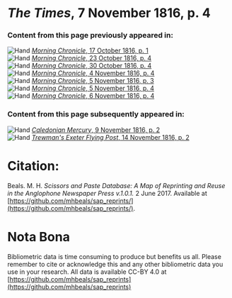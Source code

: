 # *The Times*, 7 November 1816, p. 4  
  
### Content from this page previously appeared in:  
![Hand](http://scissorsandpaste.net/wp-content/uploads/2017/06/smallhandpointer.png) [*Morning Chronicle*, 17 October 1816, p. 1](https://mhbeals.github.io/sap_html/Morning-Chronicle/Morning-Chronicle-17-October-1816-p-1)  
![Hand](http://scissorsandpaste.net/wp-content/uploads/2017/06/smallhandpointer.png) [*Morning Chronicle*, 23 October 1816, p. 4](https://mhbeals.github.io/sap_html/Morning-Chronicle/Morning-Chronicle-23-October-1816-p-4)  
![Hand](http://scissorsandpaste.net/wp-content/uploads/2017/06/smallhandpointer.png) [*Morning Chronicle*, 30 October 1816, p. 4](https://mhbeals.github.io/sap_html/Morning-Chronicle/Morning-Chronicle-30-October-1816-p-4)  
![Hand](http://scissorsandpaste.net/wp-content/uploads/2017/06/smallhandpointer.png) [*Morning Chronicle*, 4 November 1816, p. 4](https://mhbeals.github.io/sap_html/Morning-Chronicle/Morning-Chronicle-4-November-1816-p-4)  
![Hand](http://scissorsandpaste.net/wp-content/uploads/2017/06/smallhandpointer.png) [*Morning Chronicle*, 5 November 1816, p. 3](https://mhbeals.github.io/sap_html/Morning-Chronicle/Morning-Chronicle-5-November-1816-p-3)  
![Hand](http://scissorsandpaste.net/wp-content/uploads/2017/06/smallhandpointer.png) [*Morning Chronicle*, 5 November 1816, p. 4](https://mhbeals.github.io/sap_html/Morning-Chronicle/Morning-Chronicle-5-November-1816-p-4)  
![Hand](http://scissorsandpaste.net/wp-content/uploads/2017/06/smallhandpointer.png) [*Morning Chronicle*, 6 November 1816, p. 4](https://mhbeals.github.io/sap_html/Morning-Chronicle/Morning-Chronicle-6-November-1816-p-4)  
  
### Content from this page subsequently appeared in:  
![Hand](http://scissorsandpaste.net/wp-content/uploads/2017/06/smallhandpointer.png) [*Caledonian Mercury*, 9 November 1816, p. 2](https://mhbeals.github.io/sap_html/Caledonian-Mercury/Caledonian-Mercury-9-November-1816-p-2)  
![Hand](http://scissorsandpaste.net/wp-content/uploads/2017/06/smallhandpointer.png) [*Trewman's Exeter Flying Post*, 14 November 1816, p. 2](https://mhbeals.github.io/sap_html/Trewman's-Exeter-Flying-Post/Trewman's-Exeter-Flying-Post-14-November-1816-p-2)  


# Citation: 

Beals. M. H. *Scissors and Paste Database: A Map of Reprinting and Reuse in the Anglophone Newspaper Press v.1.0.1.* 2 June 2017. Available at [https://github.com/mhbeals/sap_reprints/](https://github.com/mhbeals/sap_reprints/). 

# Nota Bona

Bibliometric data is time consuming to produce but benefits us all. Please remember to cite or acknowledge this and any other bibliometric data you use in your research. All data is available CC-BY 4.0 at [https://github.com/mhbeals/sap_reprints](https://github.com/mhbeals/sap_reprints)